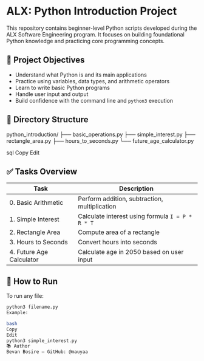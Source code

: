 # ALX: Python Introduction Project

This repository contains beginner-level Python scripts developed during the ALX Software Engineering program. It focuses on building foundational Python knowledge and practicing core programming concepts.

## 🚀 Project Objectives

- Understand what Python is and its main applications
- Practice using variables, data types, and arithmetic operators
- Learn to write basic Python programs
- Handle user input and output
- Build confidence with the command line and `python3` execution

## 📂 Directory Structure

python_introduction/
├── basic_operations.py
├── simple_interest.py
├── rectangle_area.py
├── hours_to_seconds.py
└── future_age_calculator.py

sql
Copy
Edit

## ✅ Tasks Overview

| Task | Description |
|------|-------------|
| 0. Basic Arithmetic | Perform addition, subtraction, multiplication |
| 1. Simple Interest | Calculate interest using formula `I = P * R * T` |
| 2. Rectangle Area | Compute area of a rectangle |
| 3. Hours to Seconds | Convert hours into seconds |
| 4. Future Age Calculator | Calculate age in 2050 based on user input |

## 🔧 How to Run

To run any file:

```bash
python3 filename.py
Example:

bash
Copy
Edit
python3 simple_interest.py
📚 Author
Bevan Bosire — GitHub: @mauyaa
